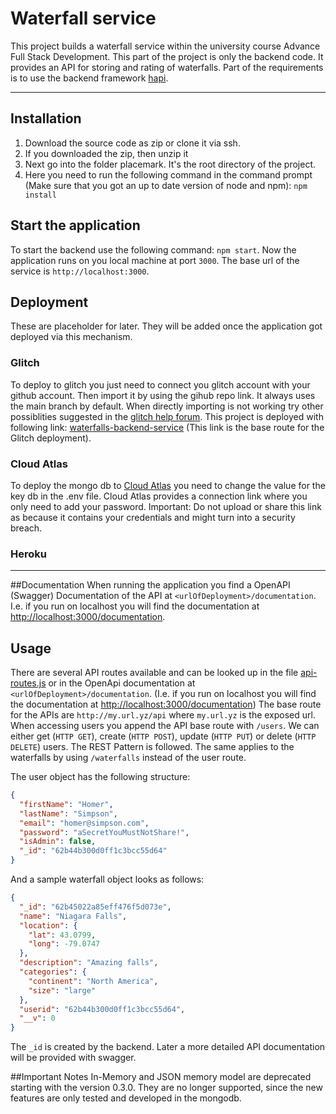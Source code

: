 # Waterfall service

This project builds a waterfall service within the university course Advance Full Stack Development. This part of the
project is only the backend code. It provides an API for storing and rating of waterfalls. Part of the requirements is
to use the backend framework [hapi](https://hapi.dev/).

---

## Installation

1. Download the source code as zip or clone it via ssh.
2. If you downloaded the zip, then unzip it
3. Next go into the folder placemark. It's the root directory of the project.
4. Here you need to run the following command in the command prompt (Make sure that you got an up to date version of
   node and npm): `npm install`

## Start the application

To start the backend use the following command: `npm start`. Now the application runs on you local machine at
port `3000`. The base url of the service is `http://localhost:3000`.

## Deployment

These are placeholder for later. They will be added once the application got deployed via this mechanism.

### Glitch
To deploy to glitch you just need to connect you glitch account with your github account. Then import it by using the gihub repo link. It always uses the main branch by default. When directly importing is not working try other possiblities suggested in the [glitch help forum](https://help.glitch.com/kb/article/20-importing-code-from-github/).
This project is deployed with following link: [waterfalls-backend-service](waterfalls-backend-service)
(This link is the base route for the Glitch deployment).

### Cloud Atlas
To deploy the mongo db to [Cloud Atlas](https://www.mongodb.com/atlas/database) you need to change the value for the key db in the .env file.
Cloud Atlas provides a connection link where you only need to add your password.
Important: Do not upload or share this link as because it contains your credentials and might turn into a security breach.

### Heroku

---
##Documentation
When running the application you find a OpenAPI (Swagger) Documentation of the API at `<urlOfDeployment>/documentation`.
I.e. if you run on localhost you will find the documentation at [http://localhost:3000/documentation](http://localhost:3000/documentation).

## Usage
There are several API routes available and can be looked up in the file [api-routes.js](./src/api-routes.js) or in the OpenApi documentation at `<urlOfDeployment>/documentation`.
(I.e. if you run on localhost you will find the documentation at [http://localhost:3000/documentation](http://localhost:3000/documentation))
The base route for the APIs are `http://my.url.yz/api` where `my.url.yz` is the exposed url. When accessing users you append the
API base route with `/users`. We can either get (`HTTP GET`), create (`HTTP POST`), update (`HTTP PUT`) or
delete (`HTTP DELETE`) users. The REST Pattern is followed. The same applies to the waterfalls by using `/waterfalls`
instead of the user route.

The user object has the following structure:

````json
{
  "firstName": "Homer",
  "lastName": "Simpson",
  "email": "homer@simpson.com",
  "password": "aSecretYouMustNotShare!",
  "isAdmin": false,
  "_id": "62b44b300d0ff1c3bcc55d64"
}
````

And a sample waterfall object looks as follows:

````json
{
  "_id": "62b45022a85eff476f5d073e",
  "name": "Niagara Falls",
  "location": {
    "lat": 43.0799,
    "long": -79.0747
  },
  "description": "Amazing falls",
  "categories": {
    "continent": "North America",
    "size": "large"
  },
  "userid": "62b44b300d0ff1c3bcc55d64",
  "__v": 0
}
````

The `_id` is created by the backend.
Later a more detailed API documentation will be provided with swagger.

##Important Notes
In-Memory and JSON memory model are deprecated starting with the version 0.3.0.
They are no longer supported, since the new features are only tested and developed in the mongodb.

